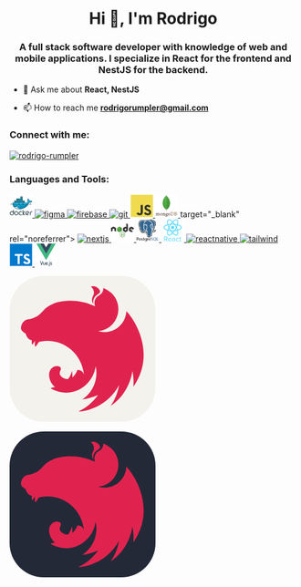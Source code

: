 <h1 align="center">Hi 👋, I'm Rodrigo</h1>
<h3 align="center">A full stack software developer with knowledge of web and mobile applications. I specialize in React for the frontend and NestJS for the backend.</h3>

- 💬 Ask me about **React, NestJS**

- 📫 How to reach me **rodrigorumpler@gmail.com**

<h3 align="left">Connect with me:</h3>
<p align="left">
<a href="https://linkedin.com/in/rodrigo-rumpler" target="blank"><img align="center" src="https://raw.githubusercontent.com/rahuldkjain/github-profile-readme-generator/master/src/images/icons/Social/linked-in-alt.svg" alt="rodrigo-rumpler" height="30" width="40" /></a>
</p>

<h3 align="left">Languages and Tools:</h3>
<p align="left"> <a href="https://www.docker.com/" target="_blank" rel="noreferrer"> <img src="https://raw.githubusercontent.com/devicons/devicon/master/icons/docker/docker-original-wordmark.svg" alt="docker" width="40" height="40"/> </a> <a href="https://www.figma.com/" target="_blank" rel="noreferrer"> <img src="https://www.vectorlogo.zone/logos/figma/figma-icon.svg" alt="figma" width="40" height="40"/> </a> <a href="https://firebase.google.com/" target="_blank" rel="noreferrer"> <img src="https://www.vectorlogo.zone/logos/firebase/firebase-icon.svg" alt="firebase" width="40" height="40"/> </a> <a href="https://git-scm.com/" target="_blank" rel="noreferrer"> <img src="https://www.vectorlogo.zone/logos/git-scm/git-scm-icon.svg" alt="git" width="40" height="40"/> </a> <a href="https://developer.mozilla.org/en-US/docs/Web/JavaScript" target="_blank" rel="noreferrer"> <img src="https://raw.githubusercontent.com/devicons/devicon/master/icons/javascript/javascript-original.svg" alt="javascript" width="40" height="40"/> </a> <a href="https://www.mongodb.com/" target="_blank" rel="noreferrer"> <img src="https://raw.githubusercontent.com/devicons/devicon/master/icons/mongodb/mongodb-original-wordmark.svg" alt="mongodb" width="40" height="40"/> </a> target="_blank" rel="noreferrer">  <a href="https://nextjs.org/" target="_blank" rel="noreferrer"> <img src="https://cdn.worldvectorlogo.com/logos/nextjs-2.svg" alt="nextjs" width="40" height="40"/> </a> <a href="https://nodejs.org" target="_blank" rel="noreferrer"> <img src="https://raw.githubusercontent.com/devicons/devicon/master/icons/nodejs/nodejs-original-wordmark.svg" alt="nodejs" width="40" height="40"/> </a> <a href="https://www.postgresql.org" target="_blank" rel="noreferrer"> <img src="https://raw.githubusercontent.com/devicons/devicon/master/icons/postgresql/postgresql-original-wordmark.svg" alt="postgresql" width="40" height="40"/> </a> <a href="https://reactjs.org/" target="_blank" rel="noreferrer"> <img src="https://raw.githubusercontent.com/devicons/devicon/master/icons/react/react-original-wordmark.svg" alt="react" width="40" height="40"/> </a> <a href="https://reactnative.dev/" target="_blank" rel="noreferrer"> <img src="https://reactnative.dev/img/header_logo.svg" alt="reactnative" width="40" height="40"/> </a> <a href="https://tailwindcss.com/" target="_blank" rel="noreferrer"> <img src="https://www.vectorlogo.zone/logos/tailwindcss/tailwindcss-icon.svg" alt="tailwind" width="40" height="40"/> </a> <a href="https://www.typescriptlang.org/" target="_blank" rel="noreferrer"> <img src="https://raw.githubusercontent.com/devicons/devicon/master/icons/typescript/typescript-original.svg" alt="typescript" width="40" height="40"/> </a> <a href="https://vuejs.org/" target="_blank" rel="noreferrer"> <img src="https://raw.githubusercontent.com/devicons/devicon/master/icons/vuejs/vuejs-original-wordmark.svg" alt="vuejs" width="40" height="40"/> </a> </p>

<svg xmlns="http://www.w3.org/2000/svg" width="256" height="256" fill="none" viewBox="0 0 256 256"><rect width="256" height="256" fill="#F4F2ED" rx="60"/><path fill="#E0234E" d="M146.728 18C145.172 18 143.727 18.3422 142.393 18.7985C145.228 20.7379 146.784 23.3046 147.562 26.2136C147.618 26.6129 147.729 26.8981 147.784 27.2973C147.84 27.6396 147.896 27.9818 147.896 28.3241C148.118 33.3435 146.617 33.9709 145.561 36.9369C143.949 40.7586 144.394 44.8654 146.339 48.1736C146.506 48.5729 146.728 49.0292 147.006 49.4285C144.894 34.9976 156.622 32.8301 158.79 28.3241C158.956 24.3884 155.788 21.7646 153.287 19.9393C150.897 18.4563 148.729 18 146.728 18V18ZM164.404 21.2512C164.181 22.5631 164.348 22.2209 164.293 22.9054C164.237 23.3617 164.237 23.9321 164.181 24.3884C164.07 24.8447 163.959 25.301 163.792 25.7573C163.681 26.2136 163.514 26.6699 163.348 27.1262C163.125 27.5826 162.959 27.9818 162.736 28.4381C162.57 28.6664 162.458 28.8944 162.292 29.1226C162.181 29.2937 162.069 29.4648 161.958 29.636C161.68 30.0353 161.402 30.4345 161.124 30.7767C160.791 31.119 160.513 31.5182 160.124 31.8035C160.124 31.8606 160.124 31.8606 160.124 31.8606C159.79 32.1458 159.457 32.488 159.068 32.7732C157.901 33.6858 156.567 34.3703 155.344 35.2259C154.955 35.511 154.566 35.7392 154.232 36.0814C153.843 36.3666 153.51 36.6518 153.176 36.9941C152.787 37.3363 152.509 37.6785 152.176 38.0778C151.898 38.4201 151.564 38.8193 151.342 39.2186C151.064 39.6179 150.786 40.0171 150.564 40.4164C150.341 40.8727 150.175 41.272 149.952 41.7283C149.786 42.1846 149.619 42.5839 149.508 43.0402C149.341 43.5535 149.23 44.0099 149.119 44.4662C149.063 44.6944 149.063 44.9795 149.007 45.2077C148.952 45.4359 148.952 45.664 148.896 45.8922C148.896 46.3485 148.841 46.8618 148.841 47.3181C148.841 47.6604 148.841 48.0026 148.896 48.3448C148.896 48.8011 148.952 49.2574 149.063 49.7708C149.119 50.2271 149.23 50.6834 149.341 51.1397C149.508 51.596 149.619 52.0524 149.786 52.5087C149.897 52.7939 150.064 53.0791 150.175 53.3072L137.391 48.2307C135.223 47.6033 133.111 47.0329 130.943 46.5196C129.776 46.2344 128.609 45.9492 127.441 45.664C124.106 44.9795 120.716 44.4662 117.325 44.124C117.214 44.124 117.159 44.0668 117.047 44.0668C113.712 43.7246 110.433 43.5535 107.098 43.5535C104.652 43.5535 102.207 43.6675 99.8168 43.8387C96.4262 44.0669 93.0357 44.5231 89.6451 45.0935C88.8114 45.2075 87.9776 45.3787 87.1439 45.5499C85.4208 45.8921 83.7533 46.2914 82.1414 46.6906C81.3077 46.9189 80.474 47.1469 79.6402 47.3751C78.8065 47.7173 78.0283 48.1166 77.2501 48.4588C76.6387 48.744 76.0273 49.0292 75.4159 49.3144C75.3048 49.3715 75.1935 49.3715 75.138 49.4284C74.5822 49.7136 74.0819 49.9417 73.5817 50.227C73.415 50.2841 73.3038 50.3409 73.1926 50.3981C72.5812 50.6833 71.9698 51.0255 71.4696 51.3107C71.0805 51.4818 70.6914 51.71 70.3579 51.8811C70.1912 51.9951 69.9688 52.1093 69.8577 52.1663C69.3574 52.4515 68.8572 52.7367 68.4125 53.0219C67.9123 53.3071 67.4676 53.5922 67.0785 53.8774C66.6894 54.1627 66.3004 54.3908 65.9669 54.676C65.9112 54.7331 65.8558 54.7331 65.8001 54.79C65.4666 55.0182 65.0775 55.3033 64.744 55.5885C64.744 55.5885 64.6884 55.6456 64.633 55.7025C64.3551 55.9308 64.0771 56.1588 63.7992 56.387C63.6881 56.4441 63.5768 56.5581 63.4657 56.6152C63.1878 56.8435 62.9099 57.1286 62.632 57.3567C62.5763 57.4707 62.4652 57.5279 62.4096 57.585C62.0761 57.9272 61.7426 58.2124 61.4091 58.5547C61.3534 58.5547 61.3534 58.6118 61.298 58.6686C60.9645 58.9538 60.631 59.2961 60.2975 59.6383C60.2418 59.6954 60.2418 59.7523 60.1864 59.7523C59.9085 60.0375 59.6306 60.3227 59.3527 60.6649C59.2416 60.7789 59.0748 60.8932 58.9636 61.0071C58.6857 61.3494 58.3522 61.6916 58.0187 62.0339C57.963 62.1478 57.852 62.205 57.7963 62.319C57.3516 62.7754 56.9625 63.2317 56.5179 63.688C56.4622 63.7451 56.4068 63.802 56.3511 63.8591C55.4618 64.8288 54.5169 65.7984 53.5164 66.654C52.5159 67.5666 51.4599 68.4222 50.4038 69.1637C49.2921 69.9623 48.236 70.6467 47.0688 71.3312C45.9571 71.9586 44.7899 72.529 43.5671 73.0424C42.3998 73.5557 41.177 74.0121 39.9542 74.4113C37.6197 74.9247 35.2297 75.8943 33.1731 76.0654C32.7284 76.0654 32.2282 76.1794 31.7835 76.2365C31.2833 76.3505 30.8386 76.4648 30.394 76.5788C29.9493 76.7499 29.5046 76.921 29.06 77.0921C28.6153 77.2633 28.1707 77.4914 27.726 77.7196C27.3369 78.0048 26.8923 78.2329 26.5032 78.5181C26.1141 78.8033 25.725 79.1455 25.3915 79.4878C25.0025 79.773 24.6134 80.1723 24.2799 80.5145C23.9464 80.9138 23.6129 81.256 23.335 81.6553C23.0571 82.1116 22.7236 82.5109 22.5012 82.9672C22.2233 83.3665 21.9454 83.8227 21.7231 84.279C21.5006 84.7924 21.2784 85.2487 21.1116 85.7621C20.9449 86.2184 20.7781 86.7317 20.6114 87.2451C20.5003 87.7014 20.389 88.1577 20.3335 88.614C20.3335 88.6712 20.2778 88.728 20.2778 88.7851C20.1667 89.2985 20.1667 89.983 20.1111 90.3252C20.0554 90.7245 20 91.0667 20 91.466C20 91.6943 20 91.9793 20.0557 92.2075C20.1113 92.6068 20.1667 92.949 20.2781 93.2913C20.3892 93.6335 20.5005 93.9757 20.6671 94.318C20.6671 94.3751 20.6671 94.3751 20.6671 94.3751C20.8339 94.7173 21.0562 95.0595 21.2786 95.4018C21.501 95.744 21.7232 96.0862 22.0011 96.4285C22.2791 96.7137 22.6126 97.0559 22.9461 97.3411C23.2795 97.6833 23.6131 97.9685 24.0021 98.2537C25.3361 99.4515 25.6696 99.8508 27.3927 100.763C27.6706 100.935 27.9485 101.049 28.282 101.22C28.3377 101.22 28.3931 101.277 28.4488 101.277C28.4488 101.391 28.4488 101.448 28.5044 101.562C28.5601 102.018 28.6712 102.475 28.7823 102.931C28.8934 103.444 29.0603 103.901 29.227 104.3C29.3938 104.642 29.5049 104.984 29.6717 105.327C29.7274 105.441 29.7828 105.555 29.8384 105.612C30.0609 106.068 30.2831 106.467 30.5054 106.867C30.7833 107.266 31.0612 107.665 31.3392 108.065C31.6171 108.407 31.9506 108.806 32.2841 109.148C32.6176 109.491 32.9511 109.776 33.3401 110.118C33.3401 110.118 33.3958 110.175 33.4512 110.175C33.7847 110.46 34.1182 110.746 34.4517 110.974C34.8408 111.259 35.2299 111.487 35.6745 111.715C36.0636 111.943 36.5083 112.171 36.9529 112.343C37.2864 112.514 37.6755 112.628 38.0646 112.742C38.1203 112.799 38.1757 112.799 38.287 112.856C38.5094 112.913 38.7872 112.97 39.0096 113.027C38.8428 116.107 38.7872 119.016 39.232 120.043C39.7322 121.184 42.1779 117.704 44.6235 113.711C44.29 117.647 44.0677 122.267 44.6235 123.636C45.2349 125.062 48.5699 120.613 51.4602 115.708C90.8684 106.353 126.83 134.303 130.61 173.774C129.887 167.613 122.495 164.191 119.104 165.047C117.437 169.267 114.602 174.686 110.044 178.051C110.434 174.287 110.267 170.408 109.489 166.644C108.266 171.891 105.876 176.797 102.596 181.017C97.316 181.417 92.0356 178.793 89.2565 174.857C89.034 174.686 88.9786 174.344 88.8118 174.116C88.6451 173.716 88.4783 173.317 88.3671 172.918C88.2004 172.519 88.0892 172.119 88.0336 171.72C87.978 171.321 87.978 170.922 87.978 170.465C87.978 170.18 87.978 169.895 87.978 169.61C88.0336 169.21 88.1447 168.811 88.2559 168.412C88.3669 168.013 88.4783 167.613 88.645 167.214C88.8674 166.815 89.034 166.416 89.312 166.016C90.2569 163.278 90.2569 161.054 88.5338 159.742C88.2003 159.514 87.8668 159.343 87.4777 159.172C87.2553 159.114 86.9775 159 86.7551 158.943C86.5884 158.886 86.4772 158.829 86.3105 158.772C85.9214 158.658 85.5323 158.544 85.1432 158.487C84.7542 158.373 84.3651 158.316 83.976 158.316C83.5869 158.259 83.1423 158.202 82.7532 158.202C82.4753 158.202 82.1973 158.259 81.9194 158.259C81.4748 158.259 81.0857 158.316 80.6966 158.43C80.3075 158.487 79.9185 158.544 79.5294 158.658C79.1403 158.772 78.7512 158.887 78.3621 159.058C77.9731 159.229 77.6396 159.4 77.2505 159.571C76.917 159.742 76.5835 159.97 76.1944 160.141C63.2436 168.811 70.9696 189.117 79.8073 194.992C76.4723 195.62 73.0818 196.361 72.1369 197.103C72.0812 197.16 72.0258 197.217 72.0258 197.217C74.4159 198.7 76.9171 199.955 79.5295 201.038C83.0868 202.236 86.8664 203.32 88.5339 203.776V203.833C93.1472 204.803 97.8162 205.145 102.541 204.86C127.164 203.092 147.34 183.87 151.009 158.544C151.12 159.058 151.231 159.514 151.342 160.027C151.509 161.054 151.731 162.138 151.843 163.221C151.843 163.221 151.843 163.221 151.843 163.279C151.954 163.792 152.009 164.305 152.065 164.762C152.065 164.876 152.065 164.933 152.065 164.99C152.121 165.503 152.176 166.017 152.176 166.473C152.232 167.1 152.287 167.728 152.287 168.355C152.287 168.64 152.287 168.926 152.287 169.268C152.287 169.553 152.343 169.895 152.343 170.18C152.343 170.523 152.287 170.865 152.287 171.207C152.287 171.492 152.287 171.778 152.287 172.006C152.287 172.405 152.232 172.747 152.232 173.147C152.232 173.375 152.232 173.603 152.176 173.888C152.176 174.287 152.12 174.687 152.12 175.143C152.064 175.314 152.064 175.485 152.064 175.656C152.009 176.113 151.953 176.512 151.898 176.968C151.898 177.139 151.898 177.31 151.842 177.482C151.786 178.052 151.675 178.565 151.62 179.136V179.193V179.25C151.509 179.763 151.397 180.334 151.286 180.847C151.286 180.904 151.286 180.961 151.286 181.018C151.175 181.531 151.064 182.045 150.953 182.558C150.953 182.615 150.897 182.729 150.897 182.786C150.786 183.3 150.675 183.813 150.508 184.327C150.508 184.384 150.508 184.44 150.508 184.498C150.341 185.068 150.174 185.581 150.063 186.095C150.008 186.152 150.008 186.209 150.008 186.209C149.841 186.779 149.674 187.349 149.507 187.92C149.285 188.49 149.118 189.004 148.896 189.574C148.674 190.144 148.507 190.715 148.285 191.228C148.062 191.799 147.84 192.312 147.618 192.882H147.562C147.339 193.396 147.117 193.966 146.839 194.479C146.783 194.65 146.728 194.765 146.672 194.879C146.617 194.936 146.617 194.993 146.561 195.05C142.948 202.522 137.613 209.081 130.943 214.215C130.498 214.5 130.053 214.842 129.609 215.185C129.498 215.298 129.331 215.356 129.22 215.47C128.83 215.755 128.441 216.04 127.997 216.325L128.163 216.668H128.219C128.997 216.554 129.775 216.439 130.554 216.325H130.609C132.054 216.097 133.5 215.812 134.945 215.527C135.334 215.47 135.778 215.356 136.168 215.242C136.445 215.184 136.668 215.128 136.946 215.07C137.335 215.013 137.724 214.899 138.113 214.842C138.446 214.728 138.78 214.671 139.113 214.557C144.672 213.188 150.063 211.306 155.232 209.081C146.395 221.459 134.556 231.441 120.716 238C127.108 237.544 133.5 236.46 139.669 234.635C162.069 227.847 180.912 212.389 192.195 191.57C189.916 204.746 184.802 217.295 177.243 228.246C182.635 224.596 187.582 220.375 192.084 215.584C204.534 202.237 212.705 185.296 215.484 167.101C217.374 176.113 217.93 185.41 217.096 194.593C257.227 137.155 220.431 77.6063 205.035 61.9206C204.979 61.8066 204.924 61.7495 204.924 61.6354C204.868 61.6925 204.868 61.6925 204.868 61.7494C204.868 61.6923 204.868 61.6923 204.812 61.6354C204.812 62.3199 204.756 63.0043 204.701 63.6888C204.534 65.0007 204.368 66.2555 204.145 67.5104C203.867 68.7653 203.534 70.0201 203.2 71.275C202.811 72.4728 202.367 73.7276 201.866 74.9255C201.366 76.0662 200.81 77.2641 200.199 78.4049C199.587 79.4886 198.92 80.6294 198.198 81.6561C197.475 82.7398 196.697 83.7665 195.919 84.7362C195.085 85.7629 194.196 86.6755 193.307 87.5881C192.751 88.1015 192.25 88.5578 191.695 89.0141C191.25 89.4134 190.861 89.7556 190.416 90.1549C189.416 90.9534 188.415 91.6949 187.304 92.3794C186.248 93.0639 185.136 93.7483 184.024 94.3187C182.857 94.8891 181.69 95.4025 180.523 95.9158C179.355 96.3721 178.132 96.7714 176.91 97.1137C175.687 97.4559 174.408 97.7411 173.186 97.9692C171.907 98.1975 170.629 98.3115 169.406 98.4256C168.517 98.4827 167.627 98.5396 166.738 98.5396C165.46 98.5396 164.181 98.4256 162.958 98.3113C161.68 98.1973 160.402 98.0261 159.179 97.7409C157.9 97.5126 156.678 97.1705 155.455 96.7712H155.399C156.622 96.6573 157.845 96.543 159.068 96.3149C160.346 96.0867 161.569 95.8016 162.792 95.4593C164.014 95.1171 165.237 94.7178 166.404 94.2615C167.627 93.8052 168.794 93.2348 169.906 92.6644C171.073 92.094 172.129 91.4666 173.241 90.7821C174.297 90.0406 175.353 89.2991 176.354 88.5006C177.354 87.702 178.299 86.8465 179.188 85.9338C180.133 85.0782 180.967 84.1086 181.801 83.1389C182.635 82.1122 183.413 81.0855 184.135 80.0588C184.246 79.8877 184.358 79.6595 184.469 79.4884C185.025 78.5758 185.58 77.6632 186.081 76.7505C186.692 75.6097 187.248 74.469 187.748 73.2712C188.248 72.0733 188.693 70.8755 189.082 69.6207C189.471 68.4228 189.749 67.168 190.027 65.9131C190.25 64.6012 190.472 63.3464 190.583 62.0915C190.694 60.7796 190.805 59.4677 190.805 58.2129C190.805 57.3002 190.75 56.3876 190.694 55.475C190.583 54.1631 190.416 52.9082 190.25 51.6534C190.027 50.3415 189.749 49.0866 189.416 47.8318C189.027 46.634 188.638 45.3791 188.193 44.1813C187.748 42.9835 187.193 41.7856 186.637 40.6448C186.025 39.5041 185.414 38.3633 184.747 37.2796C184.024 36.1958 183.302 35.1691 182.524 34.1424C181.69 33.1727 180.856 32.2031 179.967 31.2334C179.522 30.7771 179.022 30.2638 178.522 29.8075C176.02 27.8111 173.408 25.9288 170.796 24.2176C170.407 23.9894 170.073 23.8184 169.684 23.6472C167.85 22.4494 166.127 21.822 164.404 21.2516L164.404 21.2512Z"/></svg>


<svg xmlns="http://www.w3.org/2000/svg" width="256" height="256" fill="none" viewBox="0 0 256 256"><rect width="256" height="256" fill="#242938" rx="60"/><path fill="#E0234E" d="M146.728 18C145.172 18 143.727 18.3422 142.393 18.7985C145.228 20.7379 146.784 23.3046 147.562 26.2136C147.618 26.6129 147.729 26.8981 147.784 27.2973C147.84 27.6396 147.896 27.9818 147.896 28.3241C148.118 33.3435 146.617 33.9709 145.561 36.9369C143.949 40.7586 144.394 44.8654 146.339 48.1736C146.506 48.5729 146.728 49.0292 147.006 49.4285C144.894 34.9976 156.622 32.8301 158.79 28.3241C158.956 24.3884 155.788 21.7646 153.287 19.9393C150.897 18.4563 148.729 18 146.728 18V18ZM164.404 21.2512C164.181 22.5631 164.348 22.2209 164.293 22.9054C164.237 23.3617 164.237 23.9321 164.181 24.3884C164.07 24.8447 163.959 25.301 163.792 25.7573C163.681 26.2136 163.514 26.6699 163.348 27.1262C163.125 27.5826 162.959 27.9818 162.736 28.4381C162.57 28.6664 162.458 28.8944 162.292 29.1226C162.181 29.2937 162.069 29.4648 161.958 29.636C161.68 30.0353 161.402 30.4345 161.124 30.7767C160.791 31.119 160.513 31.5182 160.124 31.8035C160.124 31.8606 160.124 31.8606 160.124 31.8606C159.79 32.1458 159.457 32.488 159.068 32.7732C157.901 33.6858 156.567 34.3703 155.344 35.2259C154.955 35.511 154.566 35.7392 154.232 36.0814C153.843 36.3666 153.51 36.6518 153.176 36.9941C152.787 37.3363 152.509 37.6785 152.176 38.0778C151.898 38.4201 151.564 38.8193 151.342 39.2186C151.064 39.6179 150.786 40.0171 150.564 40.4164C150.341 40.8727 150.175 41.272 149.952 41.7283C149.786 42.1846 149.619 42.5839 149.508 43.0402C149.341 43.5535 149.23 44.0099 149.119 44.4662C149.063 44.6944 149.063 44.9795 149.007 45.2077C148.952 45.4359 148.952 45.664 148.896 45.8922C148.896 46.3485 148.841 46.8618 148.841 47.3181C148.841 47.6604 148.841 48.0026 148.896 48.3448C148.896 48.8011 148.952 49.2574 149.063 49.7708C149.119 50.2271 149.23 50.6834 149.341 51.1397C149.508 51.596 149.619 52.0524 149.786 52.5087C149.897 52.7939 150.064 53.0791 150.175 53.3072L137.391 48.2307C135.223 47.6033 133.111 47.0329 130.943 46.5196C129.776 46.2344 128.609 45.9492 127.441 45.664C124.106 44.9795 120.716 44.4662 117.325 44.124C117.214 44.124 117.159 44.0668 117.047 44.0668C113.712 43.7246 110.433 43.5535 107.098 43.5535C104.652 43.5535 102.207 43.6675 99.8168 43.8387C96.4262 44.0669 93.0357 44.5231 89.6451 45.0935C88.8114 45.2075 87.9776 45.3787 87.1439 45.5499C85.4208 45.8921 83.7533 46.2914 82.1414 46.6906C81.3077 46.9189 80.474 47.1469 79.6402 47.3751C78.8065 47.7173 78.0283 48.1166 77.2501 48.4588C76.6387 48.744 76.0273 49.0292 75.4159 49.3144C75.3048 49.3715 75.1935 49.3715 75.138 49.4284C74.5822 49.7136 74.0819 49.9417 73.5817 50.227C73.415 50.2841 73.3038 50.3409 73.1926 50.3981C72.5812 50.6833 71.9698 51.0255 71.4696 51.3107C71.0805 51.4818 70.6914 51.71 70.3579 51.8811C70.1912 51.9951 69.9688 52.1093 69.8577 52.1663C69.3574 52.4515 68.8572 52.7367 68.4125 53.0219C67.9123 53.3071 67.4676 53.5922 67.0785 53.8774C66.6894 54.1627 66.3004 54.3908 65.9669 54.676C65.9112 54.7331 65.8558 54.7331 65.8001 54.79C65.4666 55.0182 65.0775 55.3033 64.744 55.5885C64.744 55.5885 64.6884 55.6456 64.633 55.7025C64.3551 55.9308 64.0771 56.1588 63.7992 56.387C63.6881 56.4441 63.5768 56.5581 63.4657 56.6152C63.1878 56.8435 62.9099 57.1286 62.632 57.3567C62.5763 57.4707 62.4652 57.5279 62.4096 57.585C62.0761 57.9272 61.7426 58.2124 61.4091 58.5547C61.3534 58.5547 61.3534 58.6118 61.298 58.6686C60.9645 58.9538 60.631 59.2961 60.2975 59.6383C60.2418 59.6954 60.2418 59.7523 60.1864 59.7523C59.9085 60.0375 59.6306 60.3227 59.3527 60.6649C59.2416 60.7789 59.0748 60.8932 58.9636 61.0071C58.6857 61.3494 58.3522 61.6916 58.0187 62.0339C57.963 62.1478 57.852 62.205 57.7963 62.319C57.3516 62.7754 56.9625 63.2317 56.5179 63.688C56.4622 63.7451 56.4068 63.802 56.3511 63.8591C55.4618 64.8288 54.5169 65.7984 53.5164 66.654C52.5159 67.5666 51.4599 68.4222 50.4038 69.1637C49.2921 69.9623 48.236 70.6467 47.0688 71.3312C45.9571 71.9586 44.7899 72.529 43.5671 73.0424C42.3998 73.5557 41.177 74.0121 39.9542 74.4113C37.6197 74.9247 35.2297 75.8943 33.1731 76.0654C32.7284 76.0654 32.2282 76.1794 31.7835 76.2365C31.2833 76.3505 30.8386 76.4648 30.394 76.5788C29.9493 76.7499 29.5046 76.921 29.06 77.0921C28.6153 77.2633 28.1707 77.4914 27.726 77.7196C27.3369 78.0048 26.8923 78.2329 26.5032 78.5181C26.1141 78.8033 25.725 79.1455 25.3915 79.4878C25.0025 79.773 24.6134 80.1723 24.2799 80.5145C23.9464 80.9138 23.6129 81.256 23.335 81.6553C23.0571 82.1116 22.7236 82.5109 22.5012 82.9672C22.2233 83.3665 21.9454 83.8227 21.7231 84.279C21.5006 84.7924 21.2784 85.2487 21.1116 85.7621C20.9449 86.2184 20.7781 86.7317 20.6114 87.2451C20.5003 87.7014 20.389 88.1577 20.3335 88.614C20.3335 88.6712 20.2778 88.728 20.2778 88.7851C20.1667 89.2985 20.1667 89.983 20.1111 90.3252C20.0554 90.7245 20 91.0667 20 91.466C20 91.6943 20 91.9793 20.0557 92.2075C20.1113 92.6068 20.1667 92.949 20.2781 93.2913C20.3892 93.6335 20.5005 93.9757 20.6671 94.318C20.6671 94.3751 20.6671 94.3751 20.6671 94.3751C20.8339 94.7173 21.0562 95.0595 21.2786 95.4018C21.501 95.744 21.7232 96.0862 22.0011 96.4285C22.2791 96.7137 22.6126 97.0559 22.9461 97.3411C23.2795 97.6833 23.6131 97.9685 24.0021 98.2537C25.3361 99.4515 25.6696 99.8508 27.3927 100.763C27.6706 100.935 27.9485 101.049 28.282 101.22C28.3377 101.22 28.3931 101.277 28.4488 101.277C28.4488 101.391 28.4488 101.448 28.5044 101.562C28.5601 102.018 28.6712 102.475 28.7823 102.931C28.8934 103.444 29.0603 103.901 29.227 104.3C29.3938 104.642 29.5049 104.984 29.6717 105.327C29.7274 105.441 29.7828 105.555 29.8384 105.612C30.0609 106.068 30.2831 106.467 30.5054 106.867C30.7833 107.266 31.0612 107.665 31.3392 108.065C31.6171 108.407 31.9506 108.806 32.2841 109.148C32.6176 109.491 32.9511 109.776 33.3401 110.118C33.3401 110.118 33.3958 110.175 33.4512 110.175C33.7847 110.46 34.1182 110.746 34.4517 110.974C34.8408 111.259 35.2299 111.487 35.6745 111.715C36.0636 111.943 36.5083 112.171 36.9529 112.343C37.2864 112.514 37.6755 112.628 38.0646 112.742C38.1203 112.799 38.1757 112.799 38.287 112.856C38.5094 112.913 38.7872 112.97 39.0096 113.027C38.8428 116.107 38.7872 119.016 39.232 120.043C39.7322 121.184 42.1779 117.704 44.6235 113.711C44.29 117.647 44.0677 122.267 44.6235 123.636C45.2349 125.062 48.5699 120.613 51.4602 115.708C90.8684 106.353 126.83 134.303 130.61 173.774C129.887 167.613 122.495 164.191 119.104 165.047C117.437 169.267 114.602 174.686 110.044 178.051C110.434 174.287 110.267 170.408 109.489 166.644C108.266 171.891 105.876 176.797 102.596 181.017C97.316 181.417 92.0356 178.793 89.2565 174.857C89.034 174.686 88.9786 174.344 88.8118 174.116C88.6451 173.716 88.4783 173.317 88.3671 172.918C88.2004 172.519 88.0892 172.119 88.0336 171.72C87.978 171.321 87.978 170.922 87.978 170.465C87.978 170.18 87.978 169.895 87.978 169.61C88.0336 169.21 88.1447 168.811 88.2559 168.412C88.3669 168.013 88.4783 167.613 88.645 167.214C88.8674 166.815 89.034 166.416 89.312 166.016C90.2569 163.278 90.2569 161.054 88.5338 159.742C88.2003 159.514 87.8668 159.343 87.4777 159.172C87.2553 159.114 86.9775 159 86.7551 158.943C86.5884 158.886 86.4772 158.829 86.3105 158.772C85.9214 158.658 85.5323 158.544 85.1432 158.487C84.7542 158.373 84.3651 158.316 83.976 158.316C83.5869 158.259 83.1423 158.202 82.7532 158.202C82.4753 158.202 82.1973 158.259 81.9194 158.259C81.4748 158.259 81.0857 158.316 80.6966 158.43C80.3075 158.487 79.9185 158.544 79.5294 158.658C79.1403 158.772 78.7512 158.887 78.3621 159.058C77.9731 159.229 77.6396 159.4 77.2505 159.571C76.917 159.742 76.5835 159.97 76.1944 160.141C63.2436 168.811 70.9696 189.117 79.8073 194.992C76.4723 195.62 73.0818 196.361 72.1369 197.103C72.0812 197.16 72.0258 197.217 72.0258 197.217C74.4159 198.7 76.9171 199.955 79.5295 201.038C83.0868 202.236 86.8664 203.32 88.5339 203.776V203.833C93.1472 204.803 97.8162 205.145 102.541 204.86C127.164 203.092 147.34 183.87 151.009 158.544C151.12 159.058 151.231 159.514 151.342 160.027C151.509 161.054 151.731 162.138 151.843 163.221C151.843 163.221 151.843 163.221 151.843 163.279C151.954 163.792 152.009 164.305 152.065 164.762C152.065 164.876 152.065 164.933 152.065 164.99C152.121 165.503 152.176 166.017 152.176 166.473C152.232 167.1 152.287 167.728 152.287 168.355C152.287 168.64 152.287 168.926 152.287 169.268C152.287 169.553 152.343 169.895 152.343 170.18C152.343 170.523 152.287 170.865 152.287 171.207C152.287 171.492 152.287 171.778 152.287 172.006C152.287 172.405 152.232 172.747 152.232 173.147C152.232 173.375 152.232 173.603 152.176 173.888C152.176 174.287 152.12 174.687 152.12 175.143C152.064 175.314 152.064 175.485 152.064 175.656C152.009 176.113 151.953 176.512 151.898 176.968C151.898 177.139 151.898 177.31 151.842 177.482C151.786 178.052 151.675 178.565 151.62 179.136V179.193V179.25C151.509 179.763 151.397 180.334 151.286 180.847C151.286 180.904 151.286 180.961 151.286 181.018C151.175 181.531 151.064 182.045 150.953 182.558C150.953 182.615 150.897 182.729 150.897 182.786C150.786 183.3 150.675 183.813 150.508 184.327C150.508 184.384 150.508 184.44 150.508 184.498C150.341 185.068 150.174 185.581 150.063 186.095C150.008 186.152 150.008 186.209 150.008 186.209C149.841 186.779 149.674 187.349 149.507 187.92C149.285 188.49 149.118 189.004 148.896 189.574C148.674 190.144 148.507 190.715 148.285 191.228C148.062 191.799 147.84 192.312 147.618 192.882H147.562C147.339 193.396 147.117 193.966 146.839 194.479C146.783 194.65 146.728 194.765 146.672 194.879C146.617 194.936 146.617 194.993 146.561 195.05C142.948 202.522 137.613 209.081 130.943 214.215C130.498 214.5 130.053 214.842 129.609 215.185C129.498 215.298 129.331 215.356 129.22 215.47C128.83 215.755 128.441 216.04 127.997 216.325L128.163 216.668H128.219C128.997 216.554 129.775 216.439 130.554 216.325H130.609C132.054 216.097 133.5 215.812 134.945 215.527C135.334 215.47 135.778 215.356 136.168 215.242C136.445 215.184 136.668 215.128 136.946 215.07C137.335 215.013 137.724 214.899 138.113 214.842C138.446 214.728 138.78 214.671 139.113 214.557C144.672 213.188 150.063 211.306 155.232 209.081C146.395 221.459 134.556 231.441 120.716 238C127.108 237.544 133.5 236.46 139.669 234.635C162.069 227.847 180.912 212.389 192.195 191.57C189.916 204.746 184.802 217.295 177.243 228.246C182.635 224.596 187.582 220.375 192.084 215.584C204.534 202.237 212.705 185.296 215.484 167.101C217.374 176.113 217.93 185.41 217.096 194.593C257.227 137.155 220.431 77.6063 205.035 61.9206C204.979 61.8066 204.924 61.7495 204.924 61.6354C204.868 61.6925 204.868 61.6925 204.868 61.7494C204.868 61.6923 204.868 61.6923 204.812 61.6354C204.812 62.3199 204.756 63.0043 204.701 63.6888C204.534 65.0007 204.368 66.2555 204.145 67.5104C203.867 68.7653 203.534 70.0201 203.2 71.275C202.811 72.4728 202.367 73.7276 201.866 74.9255C201.366 76.0662 200.81 77.2641 200.199 78.4049C199.587 79.4886 198.92 80.6294 198.198 81.6561C197.475 82.7398 196.697 83.7665 195.919 84.7362C195.085 85.7629 194.196 86.6755 193.307 87.5881C192.751 88.1015 192.25 88.5578 191.695 89.0141C191.25 89.4134 190.861 89.7556 190.416 90.1549C189.416 90.9534 188.415 91.6949 187.304 92.3794C186.248 93.0639 185.136 93.7483 184.024 94.3187C182.857 94.8891 181.69 95.4025 180.523 95.9158C179.355 96.3721 178.132 96.7714 176.91 97.1137C175.687 97.4559 174.408 97.7411 173.186 97.9692C171.907 98.1975 170.629 98.3115 169.406 98.4256C168.517 98.4827 167.627 98.5396 166.738 98.5396C165.46 98.5396 164.181 98.4256 162.958 98.3113C161.68 98.1973 160.402 98.0261 159.179 97.7409C157.9 97.5126 156.678 97.1705 155.455 96.7712H155.399C156.622 96.6573 157.845 96.543 159.068 96.3149C160.346 96.0867 161.569 95.8016 162.792 95.4593C164.014 95.1171 165.237 94.7178 166.404 94.2615C167.627 93.8052 168.794 93.2348 169.906 92.6644C171.073 92.094 172.129 91.4666 173.241 90.7821C174.297 90.0406 175.353 89.2991 176.354 88.5006C177.354 87.702 178.299 86.8465 179.188 85.9338C180.133 85.0782 180.967 84.1086 181.801 83.1389C182.635 82.1122 183.413 81.0855 184.135 80.0588C184.246 79.8877 184.358 79.6595 184.469 79.4884C185.025 78.5758 185.58 77.6632 186.081 76.7505C186.692 75.6097 187.248 74.469 187.748 73.2712C188.248 72.0733 188.693 70.8755 189.082 69.6207C189.471 68.4228 189.749 67.168 190.027 65.9131C190.25 64.6012 190.472 63.3464 190.583 62.0915C190.694 60.7796 190.805 59.4677 190.805 58.2129C190.805 57.3002 190.75 56.3876 190.694 55.475C190.583 54.1631 190.416 52.9082 190.25 51.6534C190.027 50.3415 189.749 49.0866 189.416 47.8318C189.027 46.634 188.638 45.3791 188.193 44.1813C187.748 42.9835 187.193 41.7856 186.637 40.6448C186.025 39.5041 185.414 38.3633 184.747 37.2796C184.024 36.1958 183.302 35.1691 182.524 34.1424C181.69 33.1727 180.856 32.2031 179.967 31.2334C179.522 30.7771 179.022 30.2638 178.522 29.8075C176.02 27.8111 173.408 25.9288 170.796 24.2176C170.407 23.9894 170.073 23.8184 169.684 23.6472C167.85 22.4494 166.127 21.822 164.404 21.2516L164.404 21.2512Z"/></svg>

